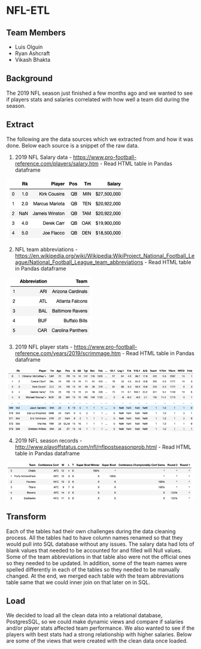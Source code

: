 # NFL-ETL
## Team Members
 - Luis Olguin
 - Ryan Ashcraft
 - Vikash Bhakta


## Background
The 2019 NFL season just finished a few months ago and we wanted to see if players stats and salaries correlated with how well a team did during the season.

## Extract
The following are the data sources which we extracted from and how it was done. Below each source is a snippet of the raw data.

1) 2019 NFL Salary data - https://www.pro-football-reference.com/players/salary.htm - Read HTML table in Pandas dataframe

![](/Images/Salary_Data.png)

2) NFL team abbreviations - https://en.wikipedia.org/wiki/Wikipedia:WikiProject_National_Football_League/National_Football_League_team_abbreviations - Read HTML table in Pandas dataframe

![](/Images/Team_Abrev.png)

3) 2019 NFL player stats - https://www.pro-football-reference.com/years/2019/scrimmage.htm - Read HTML table in Pandas dataframe

![](/Images/Player_Stats.png)

4) 2019 NFL season records - http://www.playoffstatus.com/nfl/nflpostseasonprob.html - Read HTML table in Pandas dataframe

![](/Images/2019_Season_Records.png)


## Transform
Each of the tables had their own challenges during the data cleaning process. All the tables had to have column names renamed so that they would pull into SQL database without any issues. The salary data had lots of blank values that needed to be accounted for and filled will Null values. Some of the team abbreviations in that table also were not the official ones so they needed to be updated. In addition, some of the team names were spelled differently in each of the tables so they needed to be manually changed. At the end, we merged each table with the team abbreviations table same that we could inner join on that later on in SQL.


## Load
We decided to load all the clean data into a relational database, PostgresSQL, so we could make dynamic views and compare if salaries and/or player stats affected team performance. We also wanted to see if the players with best stats had a strong relationship with higher salaries. Below are some of the views that were created with the clean data once loaded.



